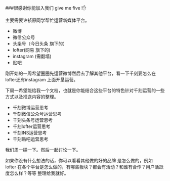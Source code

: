 ###很感谢你能加入我们 give me five !✋

主要需要许祯原同学帮忙运营新媒体平台。

- 微博
- 微信公众号
- 头条号（今日头条 旗下的）
- lofter(网易 旗下的)
- instagram (需翻墙)
- 贴吧

刚开始的一周希望圈圈先运营微博然后去了解其他平台，看一下千刻要怎么在lofter还有instagram 上面开垦运营。

下周一希望能给我一个文档，也就是你能结合这些平台的特色针对千刻运营的一些方式以及推送内容的整理。

- 千刻微博运营思考
- 千刻微信公众号运营思考
- 千刻头条号运营思考
- 千刻lofter运营思考
- 千刻INS运营思考
- 千刻贴吧运营思考

我们周一碰一下。然后一起讨论一下。

如果你没有什么想法的话，你可以看看其他做的好的品牌 是怎么做的，例如 lofter 在各个平台是怎么做的，有哪些板块？都会有活动？和谁有合作？用户活跃度怎么样？等等 整理给我就好。



